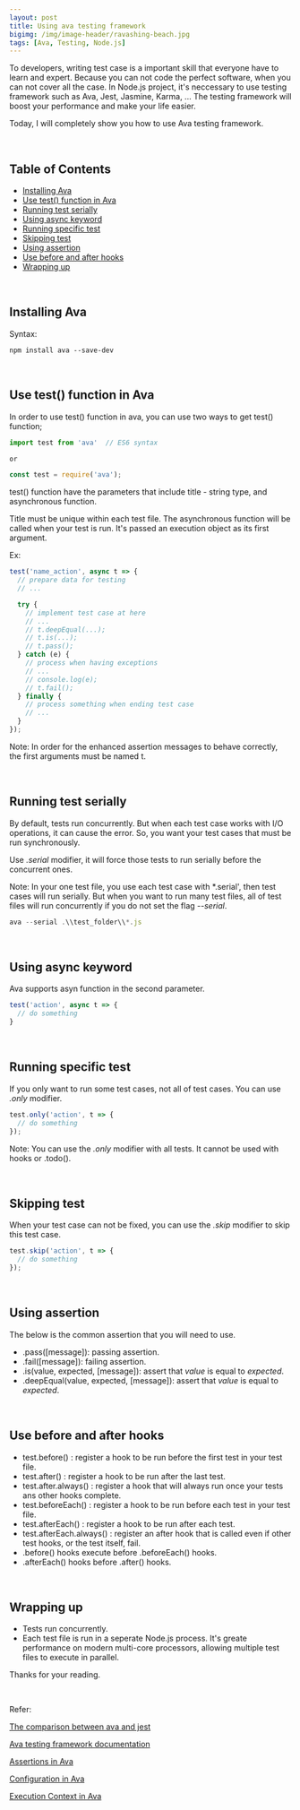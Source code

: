 ```yaml
---
layout: post
title: Using ava testing framework
bigimg: /img/image-header/ravashing-beach.jpg
tags: [Ava, Testing, Node.js]
---
```


To developers, writing test case is a important skill that everyone have to learn and expert. Because you can not code the perfect software, when you can not cover all the case. In Node.js project, it's neccessary to use testing framework such as Ava, Jest, Jasmine, Karma, ... The testing framework will boost your performance and make your life easier. 

Today, I will completely show you how to use Ava testing framework. 

<br>

## Table of Contents
- [Installing Ava](#installing-ava)
- [Use test() function in Ava](#use-test()-function-in-ava)
- [Running test serially](#running-test-serially)
- [Using async keyword](#using-async-keyword)
- [Running specific test](#running-specific-test)
- [Skipping test](#skipping-test)
- [Using assertion](#using-assertion)
- [Use before and after hooks](#use-before-and-after-hooks)
- [Wrapping up](#wrapping-up)

<br>

## Installing Ava
Syntax: 

```
npm install ava --save-dev
```

<br>

## Use test() function in Ava
In order to use test() function in ava, you can use two ways to get test() function; 

```Javascript
import test from 'ava'  // ES6 syntax

or 

const test = require('ava');
```

test() function have the parameters that include title - string type, and asynchronous function. 

Title must be unique within each test file. The asynchronous function will be called when your test is run. It's passed an execution object as its first argument. 

Ex: 

```Javascript
test('name_action', async t => {
  // prepare data for testing
  // ...

  try {
    // implement test case at here 
    // ... 
    // t.deepEqual(...);
    // t.is(...);
    // t.pass();
  } catch (e) {
    // process when having exceptions
    // ... 
    // console.log(e);
    // t.fail();
  } finally {
    // process something when ending test case 
    // ...
  }
});
```

Note: In order for the enhanced assertion messages to behave correctly, the first arguments must be named t. 

<br>

## Running test serially
By default, tests run concurrently. But when each test case works with I/O operations, it can cause the error. So, you want your test cases that must be run synchronously. 

Use *.serial* modifier, it will force those tests to run serially before the concurrent ones.

Note: In your one test file, you use each test case with *.serial', then test cases will run serially. But when you want to run many test files, all of test files will run concurrently if you do not set the flag *--serial*. 

```Javascript
ava --serial .\\test_folder\\*.js
```

<br>

## Using async keyword
Ava supports asyn function in the second parameter. 

```Javascript
test('action', async t => {
  // do something 
}
```

<br>

## Running specific test
If you only want to run some test cases, not all of test cases. You can use *.only* modifier. 

```Javascript
test.only('action', t => {
  // do something
});
```

Note: You can use the *.only* modifier with all tests. It cannot be used with hooks or .todo().

<br>

## Skipping test
When your test case can not be fixed, you can use the *.skip* modifier to skip this test case. 

```Javascript
test.skip('action', t => {
  // do something
});
```

<br>

## Using assertion
The below is the common assertion that you will need to use. 
- .pass([message]): passing assertion.
- .fail([message]): failing assertion.
- .is(value, expected, [message]): assert that *value* is equal to *expected*.
- .deepEqual(value, expected, [message]): assert that *value* is equal to *expected*.

<br>

## Use before and after hooks
- test.before()           : register a hook to be run before the first test in your test file. 
- test.after()            : register a hook to be run after the last test. 
- test.after.always()     : register a hook that will always run once your tests ans other hooks complete.
- test.beforeEach()       : register a hook to be run before each test in your test file. 
- test.afterEach()        : register a hook to be run after each test.
- test.afterEach.always() : register an after hook that is called even if other test hooks, or the test itself, fail.
- .before() hooks execute before .beforeEach() hooks.
- .afterEach() hooks before .after() hooks.

<br>

## Wrapping up
- Tests run concurrently.
- Each test file is run in a seperate Node.js process. It's greate performance on modern multi-core processors, allowing multiple test files to execute in parallel.

Thanks for your reading.

<br>

Refer: 

[The comparison between ava and jest](https://stackshare.io/stackups/ava-vs-jest)

[Ava testing framework documentation](https://github.com/avajs/ava)

[Assertions in Ava](https://github.com/avajs/ava/blob/master/docs/03-assertions.md)

[Configuration in Ava](https://github.com/avajs/ava/blob/master/docs/06-configuration.md)

[Execution Context in Ava](https://github.com/avajs/ava/blob/master/docs/02-execution-context.md)
